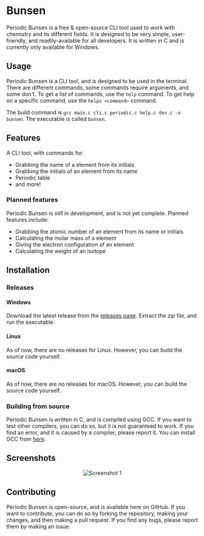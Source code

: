 # Bunsen
Periodic Bunsen is a free & open-source CLI tool used to work with chemistry and its different fields. It is designed to be very simple, user-friendly, and readily-available for all developers. It is written in C and is currently only available for Windows.

## Usage
Periodic Bunsen is a CLI tool, and is designed to be used in the terminal.
There are different commands, some commands require arguments, and some don't. To get a list of commands, use the ```help``` command. To get help on a specific command, use the ```helps <command>``` command.

The build command is ```gcc main.c cli.c periodic.c help.c dev.c -o bunsen```. The executable is called ```bunsen```.

## Features
A CLI tool, with commands for:

- Grabbing the name of a element from its initials
- Grabbing the initials of an element from its name
- Periodic table
- and more!

### Planned features
Periodic Bunsen is still in development, and is not yet complete. Planned features include:

- Grabbing the atomic number of an element from its name or initials
- Calculating the molar mass of a element
- Giving the electron configuration of an element
- Calculating the weight of an isotope

## Installation

### Releases

#### Windows
Download the latest release from the [releases page](https://github.com/Colack/Bunsen/releases). Extract the zip file, and run the executable.

#### Linux
As of now, there are no releases for Linux. However, you can build the source code yourself.

#### macOS
As of now, there are no releases for macOS. However, you can build the source code yourself.

### Building from source
Periodic Bunsen is written in C, and is compiled using GCC. If you want to test other compilers, you can do so, but it is not guaranteed to work. If you find an error, and it is caused by a compiler, please report it. You can install GCC from [here](https://gcc.gnu.org/).

## Screenshots
<p align="center">
    <img src="https://raw.githubusercontent.com/Colack/Bunsen/main/assets/screen1.png" alt="Screenshot 1"/>
</p>
  
## Contributing
Periodic Bunsen is open-source, and is available here on GitHub. If you want to contribute, you can do so by forking the repository, making your changes, and then making a pull request. If you find any bugs, please report them by making an issue.
